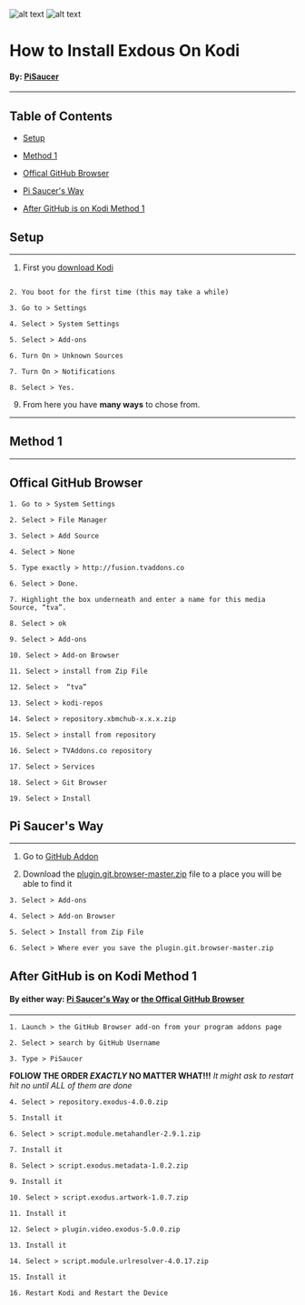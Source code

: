 ![alt text](https://github.com/PiSaucer/Exodus/blob/master/Kodi_logo_logotype.png)
![alt text](https://github.com/PiSaucer/exdous/blob/master/icon.png)
# How to Install Exdous On Kodi
#### By: [PiSaucer](https://github.com/PiSaucer)
***
## Table of Contents 
* [Setup](#Setup)

* [Method 1](#method-1)

 - [Offical GitHub Browser](#offical-github-browser)

 - [Pi Saucer's Way](#pi-saucers-way) 

 - [After GitHub is on Kodi Method 1](#after-github-is-on-kodi-method-1)
<a name="headers"/>

## Setup
***

1. First you [download Kodi](https://kodi.tv)
```

2. You boot for the first time (this may take a while)

3. Go to > Settings

4. Select > System Settings

5. Select > Add-ons 

6. Turn On > Unknown Sources 

7. Turn On > Notifications

8. Select > Yes.
```
9. From here you have **many ways** to chose from.


***
## Method 1

***

## Offical GitHub Browser

```
1. Go to > System Settings 

2. Select > File Manager

3. Select > Add Source

4. Select > None

5. Type exactly > http://fusion.tvaddons.co

6. Select > Done.

7. Highlight the box underneath and enter a name for this media Source, “tva”.

8. Select > ok

9. Select > Add-ons

10. Select > Add-on Browser

11. Select > install from Zip File 

12. Select >  “tva” 

13. Select > kodi-repos 

14. Select > repository.xbmchub-x.x.x.zip 

15. Select > install from repository 

16. Select > TVAddons.co repository

17. Select > Services

18. Select > Git Browser

19. Select > Install

```

## Pi Saucer's Way
***

1. Go to [GitHub Addon](https://github.com/PiSaucer/Exodus/tree/master/GitHub%20Addon)


2. Download the [plugin.git.browser-master.zip](https://github.com/PiSaucer/Exodus/blob/master/GitHub%20Addon/plugin.git.browser-master.zip) file to a place you will be able to find it

```
3. Select > Add-ons

4. Select > Add-on Browser 

5. Select > Install from Zip File 

6. Select > Where ever you save the plugin.git.browser-master.zip 

```

## After GitHub is on Kodi Method 1

#### By either way: [Pi Saucer's Way](#pi-saucers-way)  or [the Offical GitHub Browser](#offical-github-browser)

***

```
1. Launch > the GitHub Browser add-on from your program addons page

2. Select > search by GitHub Username

3. Type > PiSaucer

```
**FOLlOW THE ORDER _EXACTLY_ NO MATTER WHAT!!!**
*It might ask to restart hit no until ALL of them are done*
 ```
4. Select > repository.exodus-4.0.0.zip

5. Install it

6. Select > script.module.metahandler-2.9.1.zip

7. Install it

8. Select > script.exodus.metadata-1.0.2.zip

9. Install it

10. Select > script.exodus.artwork-1.0.7.zip

11. Install it

12. Select > plugin.video.exodus-5.0.0.zip

13. Install it

14. Select > script.module.urlresolver-4.0.17.zip

15. Install it

16. Restart Kodi and Restart the Device 

```
